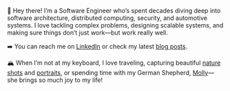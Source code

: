 🤟 Hey there! I’m a Software Engineer who’s spent decades diving deep into software architecture, distributed computing, security, and automotive systems. I love tackling complex problems, designing scalable systems, and making sure things don’t just work—but work really well.

➡️ You can reach me on [LinkedIn](https://www.linkedin.com/in/astavonin) or check my latest [blog posts](http://sysdev.me).

🏔️ When I’m not at my keyboard, I love traveling, capturing beautiful [nature shots](https://www.instagram.com/kaapython/) and [portraits](https://www.instagram.com/alexandveronika/), or spending time with my German Shepherd, [Molly](https://sysdev.me/wp-content/uploads/2025/02/1.jpeg)—she brings so much joy to my life!
